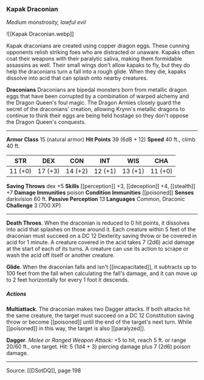 ### Kapak Draconian
_Medium monstrosity, lawful evil_

![[Kapak Draconian.webp]]

Kapak draconians are created using copper dragon eggs. These cunning opponents relish striking foes who are distracted or unaware. Kapaks often coat their weapons with their paralytic saliva, making them formidable assassins as well. Their small wings don't allow kapaks to fly, but they do help the draconians turn a fall into a rough glide. When they die, kapaks dissolve into acid that can splash onto nearby creatures.


**Draconians** Draconians are bipedal monsters born from metallic dragon eggs that have been corrupted by a combination of warped alchemy and the Dragon Queen's foul magic. The Dragon Armies closely guard the secret of the draconians' creation, allowing Krynn's metallic dragons to continue to think their eggs are being held hostage so they don't oppose the Dragon Queen's conquests.





---

**Armor Class** 15 (natural armor)
**Hit Points** 39 (6d8 + 12)
**Speed** 40 ft., climb 40 ft.

| STR     | DEX     | CON     | INT     | WIS     | CHA     |
|---------|---------|---------|---------|---------|---------|
| 11 (+0) | 17 (+3) | 14 (+2) | 12 (+1) | 13 (+1) | 11 (+0) |

**Saving Throws** dex +5
**Skills** [[perception]] +3, [[deception]] +4, [[stealth]] +7
**Damage Immunities** poison
**Condition Immunities** [[poisoned]]
**Senses** darkvision 60 ft.
**Passive Perception** 13
**Languages** Common, Draconic
**Challenge** 3 (700 XP)

---

**Death Throes**. When the draconian is reduced to 0 hit points, it dissolves into acid that splashes on those around it. Each creature within 5 feet of the draconian must succeed on a DC 12 Dexterity saving throw or be covered in acid for 1 minute. A creature covered in the acid takes 7 (2d6) acid damage at the start of each of its turns. A creature can use its action to scrape or wash the acid off itself or another creature.

**Glide**. When the draconian falls and isn't [[incapacitated]], it subtracts up to 100 feet from the fall when calculating the fall's damage, and it can move up to 2 feet horizontally for every 1 foot it descends.

##### Actions
**Multiattack**. The draconian makes two Dagger attacks. If both attacks hit the same creature, the target must succeed on a DC 12 Constitution saving throw or become [[poisoned]] until the end of the target's next turn. While [[poisoned]] in this way, the target is also [[paralyzed]].

**Dagger**. _Melee or Ranged Weapon Attack:_ +5 to hit, reach 5 ft. or range 20/60 ft., one target. Hit: 5 (1d4 + 3) piercing damage plus 7 (2d6) poison damage.


---

Source: [[DSotDQ]], page 198
